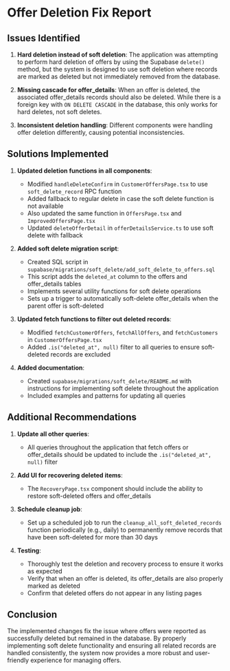 # Offer Deletion Fix Report

## Issues Identified

1. **Hard deletion instead of soft deletion**: The application was attempting to perform hard deletion of offers by using the Supabase `delete()` method, but the system is designed to use soft deletion where records are marked as deleted but not immediately removed from the database.

2. **Missing cascade for offer_details**: When an offer is deleted, the associated offer_details records should also be deleted. While there is a foreign key with `ON DELETE CASCADE` in the database, this only works for hard deletes, not soft deletes.

3. **Inconsistent deletion handling**: Different components were handling offer deletion differently, causing potential inconsistencies.

## Solutions Implemented

1. **Updated deletion functions in all components**:
   - Modified `handleDeleteConfirm` in `CustomerOffersPage.tsx` to use `soft_delete_record` RPC function
   - Added fallback to regular delete in case the soft delete function is not available
   - Also updated the same function in `OffersPage.tsx` and `ImprovedOffersPage.tsx`
   - Updated `deleteOfferDetail` in `offerDetailsService.ts` to use soft delete with fallback

2. **Added soft delete migration script**:
   - Created SQL script in `supabase/migrations/soft_delete/add_soft_delete_to_offers.sql`
   - This script adds the `deleted_at` column to the offers and offer_details tables
   - Implements several utility functions for soft delete operations
   - Sets up a trigger to automatically soft-delete offer_details when the parent offer is soft-deleted

3. **Updated fetch functions to filter out deleted records**:
   - Modified `fetchCustomerOffers`, `fetchAllOffers`, and `fetchCustomers` in `CustomerOffersPage.tsx`
   - Added `.is("deleted_at", null)` filter to all queries to ensure soft-deleted records are excluded

4. **Added documentation**:
   - Created `supabase/migrations/soft_delete/README.md` with instructions for implementing soft delete throughout the application
   - Included examples and patterns for updating all queries

## Additional Recommendations

1. **Update all other queries**:
   - All queries throughout the application that fetch offers or offer_details should be updated to include the `.is("deleted_at", null)` filter

2. **Add UI for recovering deleted items**:
   - The `RecoveryPage.tsx` component should include the ability to restore soft-deleted offers and offer_details

3. **Schedule cleanup job**:
   - Set up a scheduled job to run the `cleanup_all_soft_deleted_records` function periodically (e.g., daily) to permanently remove records that have been soft-deleted for more than 30 days

4. **Testing**:
   - Thoroughly test the deletion and recovery process to ensure it works as expected
   - Verify that when an offer is deleted, its offer_details are also properly marked as deleted
   - Confirm that deleted offers do not appear in any listing pages

## Conclusion

The implemented changes fix the issue where offers were reported as successfully deleted but remained in the database. By properly implementing soft delete functionality and ensuring all related records are handled consistently, the system now provides a more robust and user-friendly experience for managing offers. 